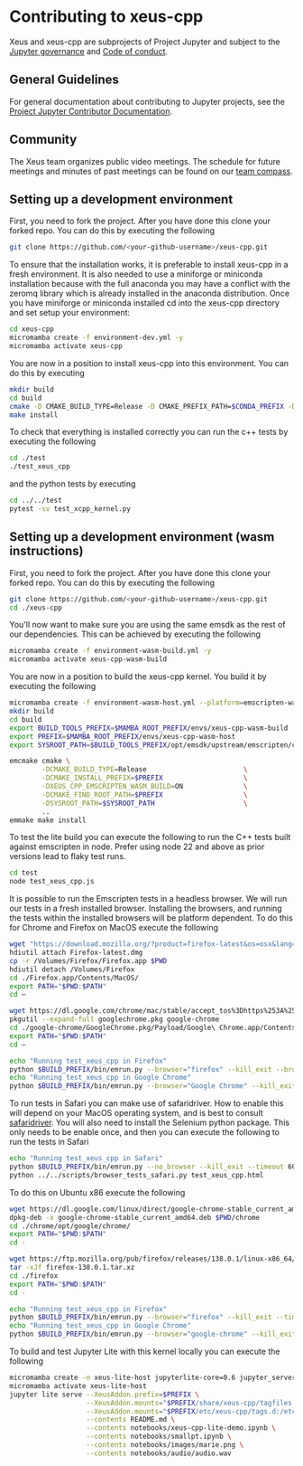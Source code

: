 # Contributing to xeus-cpp

Xeus and xeus-cpp are subprojects of Project Jupyter and subject to the
[Jupyter governance](https://github.com/jupyter/governance) and
[Code of conduct](https://github.com/jupyter/governance/blob/master/conduct/code_of_conduct.md).

## General Guidelines

For general documentation about contributing to Jupyter projects, see the
[Project Jupyter Contributor Documentation](https://docs.jupyter.org/en/latest/contributing/content-contributor.html).

## Community

The Xeus team organizes public video meetings. The schedule for future meetings and
minutes of past meetings can be found on our
[team compass](https://jupyter-xeus.github.io/).

## Setting up a development environment

First, you need to fork the project. After you have done this clone your forked repo. You can do this by 
executing the following

```bash
git clone https://github.com/<your-github-username>/xeus-cpp.git
```

To ensure that the installation works, it is preferable to install xeus-cpp in a fresh environment. It is
also needed to use a miniforge or miniconda installation because with the full anaconda you may have a 
conflict with the zeromq library which is already installed in the anaconda distribution. Once you have miniforge 
or miniconda installed cd into the xeus-cpp directory and set setup your environment:

```bash
cd xeus-cpp
micromamba create -f environment-dev.yml -y
micromamba activate xeus-cpp
```

You are now in a position to install xeus-cpp into this environment. You can do this by executing

```bash
mkdir build
cd build
cmake -D CMAKE_BUILD_TYPE=Release -D CMAKE_PREFIX_PATH=$CONDA_PREFIX -D CMAKE_INSTALL_PREFIX=$CONDA_PREFIX -D CMAKE_INSTALL_LIBDIR=lib ..
make install
```

To check that everything is installed correctly you can run the c++ tests by executing the following

```bash
cd ./test
./test_xeus_cpp
```

and the python tests by executing

```bash
cd ../../test
pytest -sv test_xcpp_kernel.py
```

## Setting up a development environment (wasm instructions)

First, you need to fork the project. After you have done this clone your forked repo. You can do this by 
executing the following

```bash
git clone https://github.com/<your-github-username>/xeus-cpp.git
cd ./xeus-cpp
```

You'll now want to make sure you are using the same emsdk as the rest of our dependencies. This can be achieved by executing 
the following
```bash
micromamba create -f environment-wasm-build.yml -y
micromamba activate xeus-cpp-wasm-build
```

You are now in a position to build the xeus-cpp kernel. You build it by executing the following
```bash
micromamba create -f environment-wasm-host.yml --platform=emscripten-wasm32
mkdir build
cd build
export BUILD_TOOLS_PREFIX=$MAMBA_ROOT_PREFIX/envs/xeus-cpp-wasm-build
export PREFIX=$MAMBA_ROOT_PREFIX/envs/xeus-cpp-wasm-host
export SYSROOT_PATH=$BUILD_TOOLS_PREFIX/opt/emsdk/upstream/emscripten/cache/sysroot

emcmake cmake \
        -DCMAKE_BUILD_TYPE=Release                        \
        -DCMAKE_INSTALL_PREFIX=$PREFIX                    \
        -DXEUS_CPP_EMSCRIPTEN_WASM_BUILD=ON               \
        -DCMAKE_FIND_ROOT_PATH=$PREFIX                    \
        -DSYSROOT_PATH=$SYSROOT_PATH                      \
        ..
emmake make install
```

To test the lite build you can execute the following to run the C++ tests built against emscripten in node. Prefer using node 22 and above as prior versions lead to flaky test runs.

```bash
cd test
node test_xeus_cpp.js
```

It is possible to run the Emscripten tests in a headless browser. We will run our tests in a fresh installed browser. Installing the browsers, and running the tests within the installed browsers will be platform dependent. To do this for Chrome and Firefox on MacOS execute the following

```bash
wget "https://download.mozilla.org/?product=firefox-latest&os=osx&lang=en-US" -O Firefox-latest.dmg
hdiutil attach Firefox-latest.dmg
cp -r /Volumes/Firefox/Firefox.app $PWD
hdiutil detach /Volumes/Firefox
cd ./Firefox.app/Contents/MacOS/
export PATH="$PWD:$PATH"
cd –

wget https://dl.google.com/chrome/mac/stable/accept_tos%3Dhttps%253A%252F%252Fwww.google.com%252Fintl%252Fen_ph%252Fchrome%252Fterms%252F%26_and_accept_tos%3Dhttps%253A%252F%252Fpolicies.google.com%252Fterms/googlechrome.pkg
pkgutil --expand-full googlechrome.pkg google-chrome
cd ./google-chrome/GoogleChrome.pkg/Payload/Google\ Chrome.app/Contents/MacOS/
export PATH="$PWD:$PATH"
cd –

echo "Running test_xeus_cpp in Firefox"
python $BUILD_PREFIX/bin/emrun.py --browser="firefox" --kill_exit --browser-args="--headless"  test_xeus_cpp.html
echo "Running test_xeus_cpp in Google Chrome"
python $BUILD_PREFIX/bin/emrun.py --browser="Google Chrome" --kill_exit --browser-args="--headless  --no-sandbox"  test_xeus_cpp.html
```

To run tests in Safari you can make use of safaridriver. How to enable this will depend on
your MacOS operating system, and is best to consult [safaridriver](https://developer.apple.com/documentation/webkit/testing-with-webdriver-in-safari). You will also need to install the Selenium
python package. This only needs to be enable once, and then you can execute the following to run the tests in Safari

```bash
echo "Running test_xeus_cpp in Safari"
python $BUILD_PREFIX/bin/emrun.py --no_browser --kill_exit --timeout 60 --browser-args="--headless --no-sandbox"  test_xeus_cpp.html &
python ../../scripts/browser_tests_safari.py test_xeus_cpp.html
```

To do this on Ubuntu x86 execute the following

```bash
wget https://dl.google.com/linux/direct/google-chrome-stable_current_amd64.deb
dpkg-deb -x google-chrome-stable_current_amd64.deb $PWD/chrome
cd ./chrome/opt/google/chrome/
export PATH="$PWD:$PATH"
cd -

wget https://ftp.mozilla.org/pub/firefox/releases/138.0.1/linux-x86_64/en-GB/firefox-138.0.1.tar.xz
tar -xJf firefox-138.0.1.tar.xz
cd ./firefox
export PATH="$PWD:$PATH"
cd -

echo "Running test_xeus_cpp in Firefox"
python $BUILD_PREFIX/bin/emrun.py --browser="firefox" --kill_exit --timeout 60 --browser-args="--headless"  test_xeus_cpp.html
echo "Running test_xeus_cpp in Google Chrome"
python $BUILD_PREFIX/bin/emrun.py --browser="google-chrome" --kill_exit --timeout 60 --browser-args="--headless --no-sandbox"  test_xeus_cpp.html
```

To build and test Jupyter Lite with this kernel locally you can execute the following
```bash
micromamba create -n xeus-lite-host jupyterlite-core=0.6 jupyter_server jupyterlite-xeus -c conda-forge
micromamba activate xeus-lite-host
jupyter lite serve --XeusAddon.prefix=$PREFIX \
                   --XeusAddon.mounts="$PREFIX/share/xeus-cpp/tagfiles:/share/xeus-cpp/tagfiles" \
                   --XeusAddon.mounts="$PREFIX/etc/xeus-cpp/tags.d:/etc/xeus-cpp/tags.d" \
                   --contents README.md \
                   --contents notebooks/xeus-cpp-lite-demo.ipynb \
                   --contents notebooks/smallpt.ipynb \
                   --contents notebooks/images/marie.png \
                   --contents notebooks/audio/audio.wav
```
